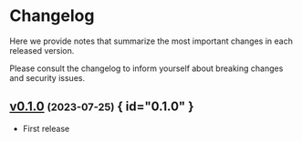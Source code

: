 # Changelog

Here we provide notes that summarize the most important changes in each released version.

Please consult the changelog to inform yourself about breaking changes and security issues.

## [v0.1.0](https://github.com/Materials-Data-Science-and-Informatics/fair-python-cookiecutter-demo/tree/v0.1.0) <small>(2023-07-25)</small> { id="0.1.0" }

* First release

